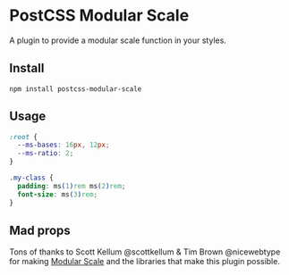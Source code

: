 PostCSS Modular Scale
=====================

A plugin to provide a modular scale function in your styles.

Install
-------

`npm install postcss-modular-scale`

Usage
-----

```css
:root {
  --ms-bases: 16px, 12px;
  --ms-ratio: 2;
}

.my-class {
  padding: ms(1)rem ms(2)rem;
  font-size: ms(3)rem;
}
```

Mad props
--------

Tons of thanks to Scott Kellum @scottkellum & Tim Brown @nicewebtype for making [Modular Scale](http://www.modularscale.com) and the libraries that make this plugin possible.
